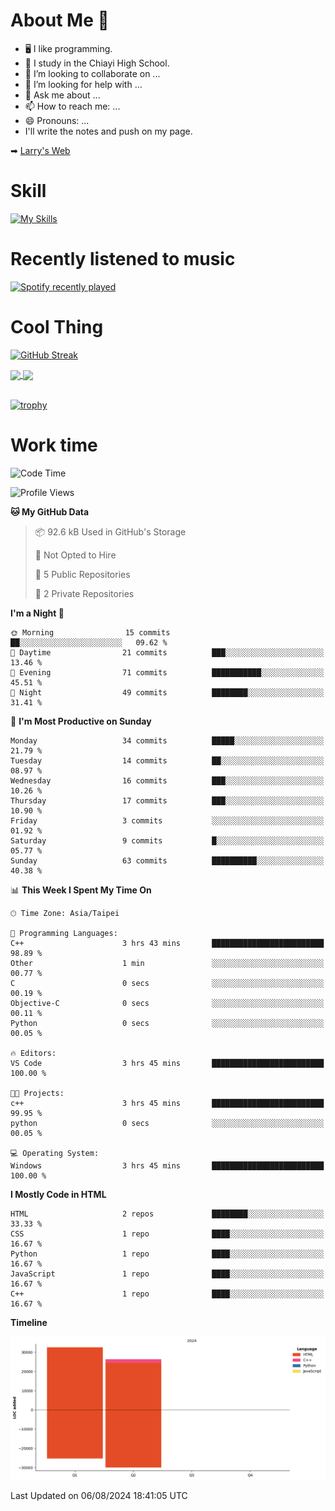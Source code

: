 # About Me 👋

- 🖥  I like programming.
- 🏫 I study in the Chiayi High School.
- 👯 I’m looking to collaborate on ...
- 🤔 I’m looking for help with ...
- 💬 Ask me about ...
- 📫 How to reach me: ...
- 😄 Pronouns: ...
- I'll write the notes and push on my page.

➡︎ [Larry's Web](https://larryeng.github.io/)

# Skill
[![My Skills](https://skillicons.dev/icons?i=blender,arduino,vscode,visualstudio,pr,github,git,c,cpp,py,html,css,js)](https://skillicons.dev)
# Recently listened to music

[![Spotify recently played](https://spotify-recently-played-readme.vercel.app/api?user=31mqyfrlvkyusmaxegq4pvoow5we)](https://open.spotify.com/user/31mqyfrlvkyusmaxegq4pvoow5we)

# Cool Thing

[![GitHub Streak](https://streak-stats.demolab.com/?user=Larryeng&theme=holi-theme)](https://git.io/streak-stats)

<a href="https://github.com/anuraghazra/github-readme-stats">
  <img height=200 align="center" src="https://github-readme-stats.vercel.app/api?username=Larryeng&theme=github_dark&rank_icon=github" />
</a>
<a href="https://github.com/anuraghazra/convoychat">
  <img height=200 align="center" src="https://github-readme-stats.vercel.app/api/top-langs?username=Larryeng&layout=compact&langs_count=8&card_width=320&theme=github_dark" />
</a>

<br>

<br>

[![trophy](https://github-profile-trophy.vercel.app/?username=Larryeng&theme=darkhub)](https://github.com/ryo-ma/github-profile-trophy)
# Work time
<!--START_SECTION:waka-->
![Code Time](http://img.shields.io/badge/Code%20Time-197%20hrs%2037%20mins-blue)

![Profile Views](http://img.shields.io/badge/Profile%20Views-0-blue)

**🐱 My GitHub Data** 

> 📦 92.6 kB Used in GitHub's Storage 
 > 
> 🚫 Not Opted to Hire
 > 
> 📜 5 Public Repositories 
 > 
> 🔑 2 Private Repositories 
 > 
**I'm a Night 🦉** 

```text
🌞 Morning                15 commits          ██░░░░░░░░░░░░░░░░░░░░░░░   09.62 % 
🌆 Daytime                21 commits          ███░░░░░░░░░░░░░░░░░░░░░░   13.46 % 
🌃 Evening                71 commits          ███████████░░░░░░░░░░░░░░   45.51 % 
🌙 Night                  49 commits          ████████░░░░░░░░░░░░░░░░░   31.41 % 
```
📅 **I'm Most Productive on Sunday** 

```text
Monday                   34 commits          █████░░░░░░░░░░░░░░░░░░░░   21.79 % 
Tuesday                  14 commits          ██░░░░░░░░░░░░░░░░░░░░░░░   08.97 % 
Wednesday                16 commits          ███░░░░░░░░░░░░░░░░░░░░░░   10.26 % 
Thursday                 17 commits          ███░░░░░░░░░░░░░░░░░░░░░░   10.90 % 
Friday                   3 commits           ░░░░░░░░░░░░░░░░░░░░░░░░░   01.92 % 
Saturday                 9 commits           █░░░░░░░░░░░░░░░░░░░░░░░░   05.77 % 
Sunday                   63 commits          ██████████░░░░░░░░░░░░░░░   40.38 % 
```


📊 **This Week I Spent My Time On** 

```text
🕑︎ Time Zone: Asia/Taipei

💬 Programming Languages: 
C++                      3 hrs 43 mins       █████████████████████████   98.89 % 
Other                    1 min               ░░░░░░░░░░░░░░░░░░░░░░░░░   00.77 % 
C                        0 secs              ░░░░░░░░░░░░░░░░░░░░░░░░░   00.19 % 
Objective-C              0 secs              ░░░░░░░░░░░░░░░░░░░░░░░░░   00.11 % 
Python                   0 secs              ░░░░░░░░░░░░░░░░░░░░░░░░░   00.05 % 

🔥 Editors: 
VS Code                  3 hrs 45 mins       █████████████████████████   100.00 % 

🐱‍💻 Projects: 
c++                      3 hrs 45 mins       █████████████████████████   99.95 % 
python                   0 secs              ░░░░░░░░░░░░░░░░░░░░░░░░░   00.05 % 

💻 Operating System: 
Windows                  3 hrs 45 mins       █████████████████████████   100.00 % 
```

**I Mostly Code in HTML** 

```text
HTML                     2 repos             ████████░░░░░░░░░░░░░░░░░   33.33 % 
CSS                      1 repo              ████░░░░░░░░░░░░░░░░░░░░░   16.67 % 
Python                   1 repo              ████░░░░░░░░░░░░░░░░░░░░░   16.67 % 
JavaScript               1 repo              ████░░░░░░░░░░░░░░░░░░░░░   16.67 % 
C++                      1 repo              ████░░░░░░░░░░░░░░░░░░░░░   16.67 % 
```



**Timeline**

![Lines of Code chart](https://raw.githubusercontent.com/Larryeng/Larryeng/main/assets/bar_graph.png)


 Last Updated on 06/08/2024 18:41:05 UTC
<!--END_SECTION:waka-->
